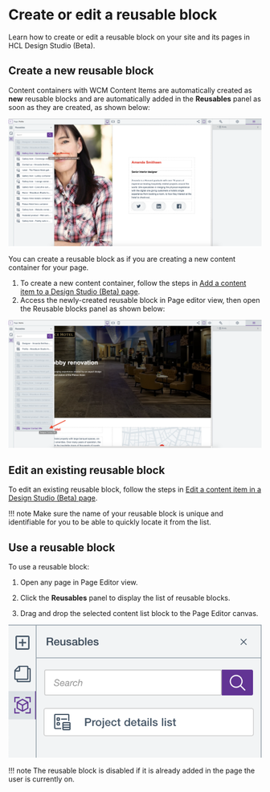 # Create or edit a reusable block

Learn how to create or edit a reusable block on your site and its pages in HCL Design Studio (Beta).

## Create a new reusable block

Content containers with WCM Content Items are automatically created as **new** reusable blocks and are automatically added in the **Reusables** panel as soon as they are created, as shown below:

![Reusable blocks panel](../_img/Choose_reusable_block-3.png)

You can create a reusable block as if you are creating a new content container for your page.

1. To create a new content container, follow the steps in [Add a content item to a Design Studio (Beta) page](../../update_content_items.md#add-a-content-item-to-a-design-studio-beta-page).
2. Access the newly-created reusable block in Page editor view, then open the Reusable blocks panel as shown below:

![Access new Reusable Block](../_img/access_new_reusable_block-3.png)

## Edit an existing reusable block

To edit an existing reusable block, follow the steps in [Edit a content item in a Design Studio (Beta) page](../../update_content_items.md#edit-a-content-item-in-a-design-studio-beta-page).

!!! note
    Make sure the name of your reusable block is unique and identifiable for you to be able to quickly locate it from the list.

## Use a reusable block
To use a reusable block:

1.  Open any page in Page Editor view.

2.  Click the **Reusables** panel to display the list of reusable blocks.

3.  Drag and drop the selected content list block to the Page Editor canvas.

![Reuse content list from Reusables panel](../_img/reuse-content-list.png)

!!! note
    The reusable block is disabled if it is already added in the page the user is currently on.